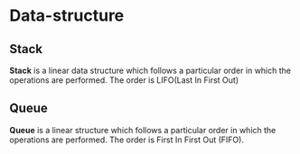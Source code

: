 # Data-structure

## Stack
**Stack** is a linear data structure which follows a particular order in which the operations are performed. The order is LIFO(Last In First Out)

## Queue
**Queue** is a linear structure which follows a particular order in which the operations are performed. The order is First In First Out (FIFO).
